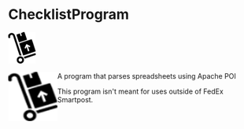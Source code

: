 
# ChecklistProgram 
![Checklist Project Icon](docs/resources/favicon.png)

<img align="left" width="100" height="100" src="docs/resources/favicon.png">

A program that parses spreadsheets using Apache POI

This program isn't meant for uses outside of FedEx Smartpost.
